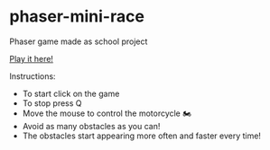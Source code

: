 # phaser-mini-race
Phaser game made as school project


[Play it here!](https://vandelvan.github.io/phaser-mini-race/)

Instructions:
- To start click on the game
- To stop press Q
- Move the mouse to control the motorcycle 🏍️ 
- Avoid as many obstacles as you can!
- The obstacles start appearing more often and faster every time!


